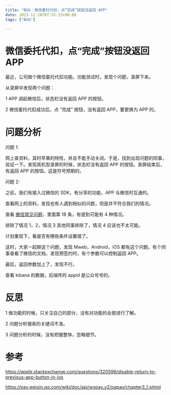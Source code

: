 ```yaml
---
title: "BUG：微信委托代扣，点“完成”按钮没返回 APP"
date: 2023-12-28T07:53:13+08:00
tags: ["BUG"]

---
```


# 微信委托代扣，点“完成”按钮没返回 APP 

最近，公司做个微信委托代扣功能。功能测试时，发现个问题，录屏下来。

从录屏中发现两个问题：

1 APP 调起微信后，状态栏没有返回 APP 的按钮。

2 微信委托代扣成功后，点 “完成” 按钮，没有返回 APP，要更换为 APP 的。

# 问题分析

问题 1:

网上查资料，其时苹果的特性，并且不能手动关闭。于是，找到出现问题的同事，验证一下。发现其机型录屏的时候，状态栏没有返回 APP 的按钮。录屏结束后，有返回 APP 的按钮。这是符号预期的。

问题 2:

之前，我们有接入过微信的 SDK，有分享的功能，APP 与微信时互通的。

查看网上的资料，发现也有人遇到相似的问题，但是并不符合我们的情况。

查看 [微信常见问题](https://developers.weixin.qq.com/community/pay/doc/0004aaa01e8908b165985d15e5bc08)，里面第 18 条，有提到可能有 4 种情况。

排除了情况 1，2，情况 3 其他同事排除了，情况 4 应该也不太可能。

计划重现下，看是否有哪些条件设置错了。

这时，大家一起聊这个问题，发现 Mweb，Android，iOS 都有这个问题。有个同事查看了微信的文档，发现预签约时，有个参数可以控制返回 APP。

最后，返回参数加上了，发现不行。

查看 kibana 的数据，后端传的 appid 是公众号号的。 


# 反思

1 做功能的时候，只关注自己的部分，没有对功能的全貌进行了解。

2 问题分析搜索的关键词不准。

3 问题分析的时候，没有把握整体，忽略细节。

# 参考



https://apple.stackexchange.com/questions/320596/disable-return-to-previous-app-button-in-ios

https://pay.weixin.qq.com/wiki/doc/api/wxpay_v2/papay/chapter3_1.shtml
